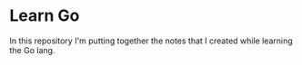 # Learn Go

In this repository I'm putting together the notes that I created while learning the Go lang.
